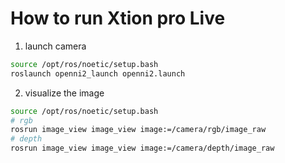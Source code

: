 # How to run Xtion pro Live

1. launch camera
```bash
source /opt/ros/noetic/setup.bash
roslaunch openni2_launch openni2.launch
```

2. visualize the image
```bash
source /opt/ros/noetic/setup.bash
# rgb
rosrun image_view image_view image:=/camera/rgb/image_raw
# depth
rosrun image_view image_view image:=/camera/depth/image_raw
```